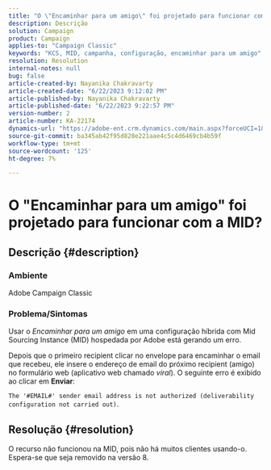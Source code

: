 ```yaml
---
title: "O \"Encaminhar para um amigo\" foi projetado para funcionar com a MID?"
description: Descrição
solution: Campaign
product: Campaign
applies-to: "Campaign Classic"
keywords: "KCS, MID, campanha, configuração, encaminhar para um amigo"
resolution: Resolution
internal-notes: null
bug: false
article-created-by: Nayanika Chakravarty
article-created-date: "6/22/2023 9:12:02 PM"
article-published-by: Nayanika Chakravarty
article-published-date: "6/22/2023 9:22:57 PM"
version-number: 2
article-number: KA-22174
dynamics-url: "https://adobe-ent.crm.dynamics.com/main.aspx?forceUCI=1&pagetype=entityrecord&etn=knowledgearticle&id=5a97c368-4111-ee11-8f6d-6045bd006d92"
source-git-commit: ba345ab42f95d828e221aae4c5c4d6469cb4b59f
workflow-type: tm+mt
source-wordcount: '125'
ht-degree: 7%

---
```


# O &quot;Encaminhar para um amigo&quot; foi projetado para funcionar com a MID?

## Descrição {#description}


### <b>Ambiente</b>

Adobe Campaign Classic

### <b>Problema/Sintomas</b>

Usar o *Encaminhar para um amigo* em uma configuração híbrida com Mid Sourcing Instance (MID) hospedada por Adobe está gerando um erro.

Depois que o primeiro recipient clicar no envelope para encaminhar o email que recebeu, ele insere o endereço de email do próximo recipient (amigo) no formulário web (aplicativo web chamado *viral*). O seguinte erro é exibido ao clicar em <b>Enviar</b>:

`The '#EMAIL#' sender email address is not authorized (deliverability configuration not carried out)`.


## Resolução {#resolution}


O recurso não funcionou na MID, pois não há muitos clientes usando-o. Espera-se que seja removido na versão 8.
